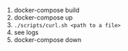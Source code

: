 1. docker-compose build
2. docker-compose up
3. `./scripts/curl.sh <path to a file>`
4. see logs
5. docker-compose down